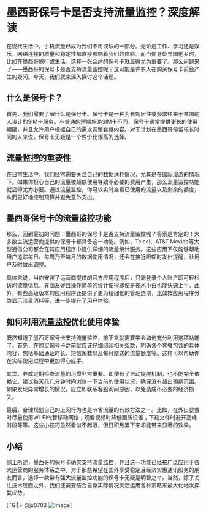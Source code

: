 # 墨西哥保号卡是否支持流量监控？深度解读

在现代生活中，手机流量已成为我们不可或缺的一部分。无论是工作、学习还是娱乐，网络连接的质量和稳定性都直接影响着我们的体验。而当你身处异国他乡时，比如在墨西哥旅行或生活，选择一张合适的保号卡就显得尤为重要了。那么问题来了——墨西哥的保号卡是否支持流量监控呢？这可能是许多人在购买保号卡前会产生的疑问。今天，我们就来深入探讨这个话题。

## 什么是保号卡？

首先，我们需要了解什么是保号卡。保号卡是一种为长期居住或频繁往来于某国的人设计的SIM卡服务。与普通的短期旅游SIM卡不同，保号卡通常提供更长的使用期限，并且允许用户根据自己的需求调整套餐内容。对于计划在墨西哥停留较长时间的人来说，保号卡无疑是一个性价比很高的选择。

## 流量监控的重要性

在日常生活中，我们经常需要关注自己的数据消耗情况，尤其是在国际漫游的情况下。如果你担心自己的流量被超额使用导致不必要的费用产生，那么流量监控功能就显得尤为必要。通过流量监控，你可以实时查看已使用的流量以及剩余的额度，从而更好地控制预算并避免意外支出。

## 墨西哥保号卡的流量监控功能

那么，回到最初的问题：墨西哥的保号卡是否支持流量监控呢？答案是肯定的！大多数主流运营商提供的保号卡都具备这一功能。例如，Telcel、AT&T Mexico等大型通信公司都会在其应用程序中提供详细的流量统计服务。这些应用不仅能够帮助用户追踪每日、每周乃至每月的数据使用情况，还会在接近限额时发出提醒，让用户及时做出调整。

具体来说，当你安装了运营商提供的官方应用程序后，只需登录个人账户即可轻松访问流量信息。界面友好且操作简单的设计使得即使是技术小白也能快速上手。此外，有些高级版本的应用程序还提供了更为精细化的管理选项，比如按应用程序分类显示流量消耗等，进一步提升了用户体验。

## 如何利用流量监控优化使用体验

既然知道了墨西哥保号卡支持流量监控，接下来就需要学会如何充分利用这项功能了。首先，在购买保号卡之前就应该仔细阅读相关条款，明确各个套餐包含的具体内容，包括基础通话时长、短信条数以及每月赠送的流量额度等。这样可以帮助你在实际使用过程中更加得心应手。

其次，养成定期检查流量的习惯非常重要。即使有了自动提醒机制，也不能完全依赖它。建议每天花几分钟时间浏览一下当前的使用状况，确保没有超出预期范围。如果发现异常增长的情况，应立即联系客服询问原因，以免造成不必要的经济损失。

最后，合理规划自己的上网行为也是节省流量的有效方法之一。比如，在外出就餐时尽量使用Wi-Fi代替移动网络；观看视频时降低画质设置；下载文件时避开高峰时段等等。这些小技巧虽然看似不起眼，但日积月累下来却能带来显著的效果。

## 小结

综上所述，墨西哥的保号卡确实支持流量监控，并且这一功能已经被广泛应用于各大运营商的服务体系之中。对于那些希望在国外享受稳定且经济实惠通讯服务的朋友而言，选择一款带有强大流量监控功能的保号卡无疑是明智之举。当然，除了关注技术层面之外，我们还需要结合自身实际情况灵活运用各种策略来最大化地发挥其优势。

[TG💪+ @jx0703 ![Image](https://github.com/user-attachments/assets/dbca1d08-cadb-493c-b0ec-ad6f7a83f270)]